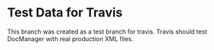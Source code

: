 # Test Data for Travis

This branch was created as a test branch for travis. Travis should test DocManager with real production XML files.
